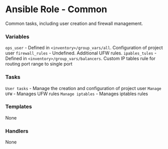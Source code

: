 # Ansible Role - Common

Common tasks, including user creation and firewall management.

### Variables

`ops_user` - Defined in `<inventory>/group_vars/all`. Configuration of project user
`firewall_rules` - Undefined. Additional UFW rules.
`ipables_tules` - Defined in `<inventory>/group_vars/balancers`. Custom IP tables rule for routing port range to single port

### Tasks

`User tasks` - Manage the creation and configuration of project user
`Manage UFW` - Manages UFW rules
`Manage iptables` - Manages iptables rules

### Templates

None

### Handlers

None
